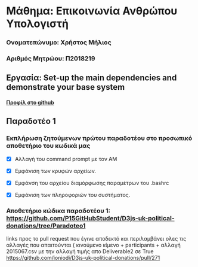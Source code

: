 # Μάθημα: Επικοινωνία Ανθρώπου Υπολογιστή

### Ονοματεπώνυμο: Χρήστος Μήλιος
### Αριθμός Μητρώου: Π2018219

## Εργασία: Set-up the main dependencies and demonstrate your base system

#### [Προφίλ στο github](https://github.com/p18mili1 'Προφίλ στο github')

## Παραδοτέο 1

### Εκπλήρωση ζητούμενων πρώτου παραδοτέου στο προσωπικό αποθετήριο του κωδικά μας

* [x] Αλλαγή του command prompt με τον ΑΜ

* [x] Εμφάνιση των κρυφών αρχείων.

* [x] Εμφάνση του αρχείου διαμόρφωσης παραμέτρων του .bashrc

* [x] Εμφάνιση των πληροφοριών του συστήματος.

### Αποθετήριο κώδικα παραδοτέου 1: https://github.com/P15GitHubStudent/D3js-uk-political-donations/tree/Paradoteo1






links προς το pull request που έγινε αποδεκτό και περιλαμβάνει ολες τις αλλαγές που απαιτούνται ( κινούμενο  κίμενο + participants + αλλαγή 2015067.csv με την αλλαγή τιμής απο Deliverable2 σε True
https://github.com/ioniodi/D3js-uk-political-donations/pull/271



